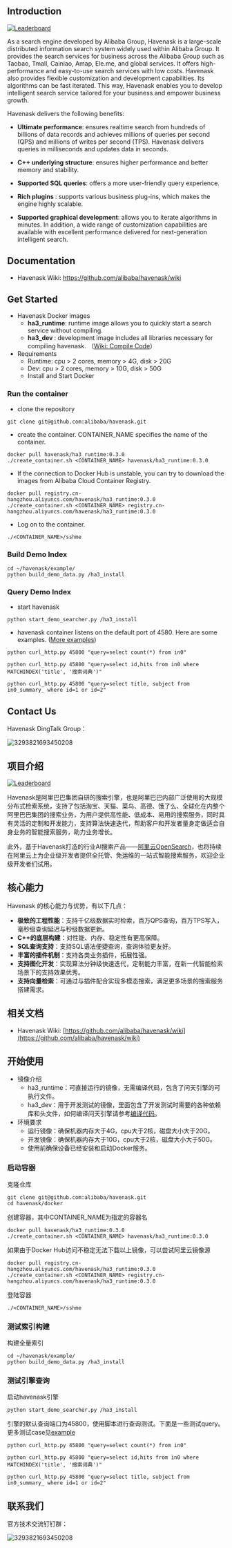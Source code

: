 ## Introduction

[![Leaderboard](https://img.shields.io/badge/HavenAsk-Check%20Your%20Contribution-orange)](https://opensource.alibaba.com/contribution_leaderboard/details?projectValue=havenask)

As a search engine developed by Alibaba Group, Havenask is a large-scale distributed information search system widely used within Alibaba Group. It provides the search services for business across the Alibaba Group such as Taobao, Tmall, Cainiao, Amap, Ele.me, and global services. It offers high-performance and easy-to-use search services with low costs. Havenask also provides flexible customization and development capabilities. Its algorithms can be fast iterated. This way, Havenask enables you to develop intelligent search service tailored for your business and empower business growth.



Havenask delivers the following benefits:



* <strong>Ultimate performance</strong>: ensures realtime search from hundreds of billions of data records and achieves millions of queries per second (QPS) and millions of writes per second (TPS). Havenask delivers queries in milliseconds and updates data in seconds.

* <strong>C++ underlying structure</strong>: ensures higher performance and better memory and stability.

* <strong>Supported SQL queries</strong>: offers a more user-friendly query experience.

* <strong>Rich plugins </strong>: supports various business plug-ins, which makes the engine highly scalable.

* <strong>Supported graphical development</strong>: allows you to iterate algorithms in minutes. In addition, a wide range of customization capabilities are available with excellent performance delivered for next-generation intelligent search.


## Documentation
* Havenask Wiki: https://github.com/alibaba/havenask/wiki

## Get Started

* Havenask Docker images
  * <strong>ha3_runtime</strong>: runtime image allows you to quickly start a search service without compiling.
  * <strong>ha3_dev </strong>: development image includes all libraries necessary for compiling havenask. （[Wiki: Compile Code](https://github.com/alibaba/havenask/wiki/Get-Started-en#compile-code)）
* Requirements
  * Runtime: cpu > 2 cores, memory > 4G, disk > 20G
  * Dev: cpu > 2 cores, memory > 10G, disk > 50G 
  * Install and Start Docker




### Run the container

* clone the repository
```
git clone git@github.com:alibaba/havenask.git
```

* create the container. CONTAINER_NAME specifies the name of the container.
```
docker pull havenask/ha3_runtime:0.3.0
./create_container.sh <CONTAINER_NAME> havenask/ha3_runtime:0.3.0
```
* If the connection to Docker Hub is unstable, you can try to download the images from Alibaba Cloud Container Registry.
```
docker pull registry.cn-hangzhou.aliyuncs.com/havenask/ha3_runtime:0.3.0
./create_container.sh <CONTAINER_NAME> registry.cn-hangzhou.aliyuncs.com/havenask/ha3_runtime:0.3.0
```



* Log on to the container.

```
./<CONTAINER_NAME>/sshme
```



### Build Demo Index
```
cd ~/havenask/example/
python build_demo_data.py /ha3_install
```

### Query Demo Index
* start havenask 
```
python start_demo_searcher.py /ha3_install
```
* havenask container listens on the default port of 4580. Here are some examples. ([More examples](https://github.com/alibaba/havenask/tree/main/example))


```
python curl_http.py 45800 "query=select count(*) from in0"

python curl_http.py 45800 "query=select id,hits from in0 where MATCHINDEX('title', '搜索词典')"

python curl_http.py 45800 "query=select title, subject from in0_summary_ where id=1 or id=2"

```

## Contact Us
Havenask DingTalk Group：

![3293821693450208](https://user-images.githubusercontent.com/590717/206684715-5ab1df49-f919-4d8e-85ee-58b364edef31.jpg)





## 项目介绍

[![Leaderboard](https://img.shields.io/badge/HavenAsk-%E6%9F%A5%E7%9C%8B%E8%B4%A1%E7%8C%AE%E6%8E%92%E8%A1%8C%E6%A6%9C-orange)](https://opensource.alibaba.com/contribution_leaderboard/details?projectValue=havenask)

Havenask是阿里巴巴集团自研的搜索引擎，也是阿里巴巴内部广泛使用的大规模分布式检索系统，支持了包括淘宝、天猫、菜鸟、高德、饿了么、全球化在内整个阿里巴巴集团的搜索业务，为用户提供高性能、低成本、易用的搜索服务，同时具有灵活的定制和开发能力，支持算法快速迭代，帮助客户和开发者量身定做适合自身业务的智能搜索服务，助力业务增长。

此外，基于Havenask打造的行业AI搜索产品——[阿里云OpenSearch](https://www.aliyun.com/product/opensearch)，也将持续在阿里云上为企业级开发者提供全托管、免运维的一站式智能搜索服务，欢迎企业级开发者们试用。
## 核心能力
Havenask 的核心能力与优势，有以下几点：
* <strong>极致的工程性能</strong>：支持千亿级数据实时检索，百万QPS查询，百万TPS写入，毫秒级查询延迟与秒级数据更新。
* <strong>C++的底层构建</strong>：对性能、内存、稳定性有更高保障。
* <strong>SQL查询支持</strong>：支持SQL语法便捷查询，查询体验更友好。
* <strong>丰富的插件机制</strong>：支持各类业务插件，拓展性强。
* <strong>支持图化开发</strong>：实现算法分钟级快速迭代，定制能力丰富，在新一代智能检索场景下的支持效果优秀。
* <strong>支持向量检索</strong>：可通过与插件配合实现多模态搜索，满足更多场景的搜索服务搭建需求。

## 相关文档
* Havenask Wiki: [https://github.com/alibaba/havenask/wiki](https://github.com/alibaba/havenask/wiki)

## 开始使用
* 镜像介绍
   * ha3_runtime：可直接运行的镜像，无需编译代码，包含了问天引擎的可执行文件。
   * ha3_dev：用于开发测试的镜像，里面包含了开发测试时需要的各种依赖库和头文件，如何编译问天引擎请参考[编译代码](https://github.com/alibaba/havenask/wiki/%E5%BF%AB%E9%80%9F%E5%BC%80%E5%A7%8B#%E7%BC%96%E8%AF%91%E4%BB%A3%E7%A0%81)。
* 环境要求
   * 运行镜像：确保机器内存大于4G，cpu大于2核，磁盘大小大于20G。
   * 开发镜像：确保机器内存大于10G，cpu大于2核，磁盘大小大于50G。
   * 使用前确保设备已经安装和启动Docker服务。
 
### 启动容器
克隆仓库
```
git clone git@github.com:alibaba/havenask.git
cd havenask/docker
```
创建容器，其中CONTAINER_NAME为指定的容器名
```
docker pull havenask/ha3_runtime:0.3.0
./create_container.sh <CONTAINER_NAME> havenask/ha3_runtime:0.3.0
```
如果由于Docker Hub访问不稳定无法下载以上镜像，可以尝试阿里云镜像源
```
docker pull registry.cn-hangzhou.aliyuncs.com/havenask/ha3_runtime:0.3.0
./create_container.sh <CONTAINER_NAME> registry.cn-hangzhou.aliyuncs.com/havenask/ha3_runtime:0.3.0
```
登陆容器
```
./<CONTAINER_NAME>/sshme
```

### 测试索引构建

构建全量索引
```
cd ~/havenask/example/
python build_demo_data.py /ha3_install
```

### 测试引擎查询
启动havenask引擎
```
python start_demo_searcher.py /ha3_install
```

引擎的默认查询端口为45800，使用脚本进行查询测试。下面是一些测试query。更多测试case见[example](https://github.com/alibaba/havenask/tree/main/example)

```
python curl_http.py 45800 "query=select count(*) from in0"

python curl_http.py 45800 "query=select id,hits from in0 where MATCHINDEX('title', '搜索词典')"

python curl_http.py 45800 "query=select title, subject from in0_summary_ where id=1 or id=2"
```

## 联系我们
官方技术交流钉钉群：

![3293821693450208](https://user-images.githubusercontent.com/590717/206684715-5ab1df49-f919-4d8e-85ee-58b364edef31.jpg)

